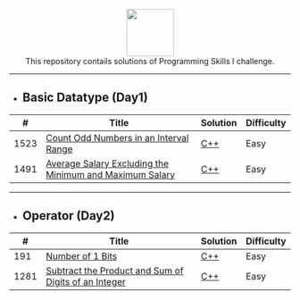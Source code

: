 <p align="center">
    <a href="https://leetcode.com/kanhaiya/">
        <img height=85 src="https://github.com/Java-aid/LeetCodeSolutions/blob/master/LeetCodeSolutions/src/main/resources/imgs/leetcode.png">
    </a>
    <br>This repository contails solutions of Programming Skills I challenge.
</p>

---

- ## Basic Datatype (Day1)

| #           | Title                                       | Solution  | Difficulty|
| ----------- | -----------                                 |-----------|---------- |
| 1523        | [Count Odd Numbers in an Interval Range](https://leetcode.com/problems/count-odd-numbers-in-an-interval-range/)|[C++](leetcode_Solutions/Day1/Count_Odd_Numbers.md)| Easy|
| 1491        | [Average Salary Excluding the Minimum and Maximum Salary](https://leetcode.com/problems/average-salary-excluding-the-minimum-and-maximum-salary/) |[C++](leetcode_Solutions/Day1/Avg_Salary_Exc_MinMax_Salary.md)| Easy |

---
- ## Operator (Day2)
| #           | Title                                       | Solution  | Difficulty|
| ----------- | -----------                                 |-----------|---------- |
| 191        | [Number of 1 Bits](https://leetcode.com/problems/number-of-1-bits/) | [C++](leetcode_Solutions/Day2/Number_of_one_bits.md) | Easy |
| 1281     | [Subtract the Product and Sum of Digits of an Integer](https://leetcode.com/problems/subtract-the-product-and-sum-of-digits-of-an-integer/) | [C++](leetcode_Solutions/Day2/Sub_productAndsum_of_digits.md) | Easy |







